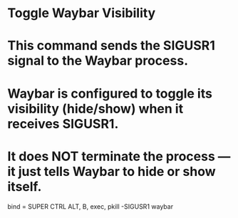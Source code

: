 # Toggle Waybar Visibility
# This command sends the SIGUSR1 signal to the Waybar process.
# Waybar is configured to toggle its visibility (hide/show) when it receives SIGUSR1.
# It does NOT terminate the process — it just tells Waybar to hide or show itself.

bind = SUPER CTRL ALT, B, exec, pkill -SIGUSR1 waybar



